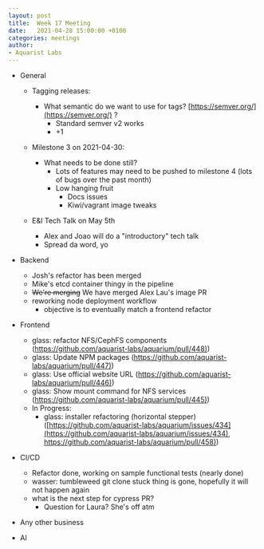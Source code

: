 ```yaml
---
layout: post
title:  Week 17 Meeting
date:   2021-04-28 15:00:00 +0100
categories: meetings
author:
- Aquarist Labs
---
```


* General
   * Tagging releases:
       * What semantic do we want to use for tags?
         [https://semver.org/](https://semver.org/) ?
           * Standard semver v2 works
           * +1

   * Milestone 3 on 2021-04-30:
       * What needs to be done still?
           * Lots of features may need to be pushed to milestone 4 (lots of
             bugs over the past month)
           * Low hanging fruit
               * Docs issues
               * Kiwi/vagrant image tweaks

   * E\&I Tech Talk on May 5th
       * Alex and Joao will do a "introductory" tech talk
       * Spread da word, yo

* Backend
   * Josh's refactor has been merged
   * Mike's etcd container thingy in the pipeline
   * ~~We're merging~~ We have merged Alex Lau's image PR
   * reworking node deployment workflow
       * objective is to eventually match a frontend refactor

* Frontend
   * glass: refactor NFS/CephFS components
     ([https://github.com/aquarist-labs/aquarium/pull/448)](https://github.com/aquarist-labs/aquarium/pull/448))
   * glass: Update NPM packages
     ([https://github.com/aquarist-labs/aquarium/pull/447)](https://github.com/aquarist-labs/aquarium/pull/447))
   * glass: Use official website URL
     ([https://github.com/aquarist-labs/aquarium/pull/446)](https://github.com/aquarist-labs/aquarium/pull/446))
   * glass: Show mount command for NFS services
     ([https://github.com/aquarist-labs/aquarium/pull/445)](https://github.com/aquarist-labs/aquarium/pull/445))
   * In Progress:
       * glass: installer refactoring (horizontal stepper)
         ([https://github.com/aquarist-labs/aquarium/issues/434](https://github.com/aquarist-labs/aquarium/issues/434),
         [https://github.com/aquarist-labs/aquarium/pull/458)](https://github.com/aquarist-labs/aquarium/pull/458))

* CI/CD
   * Refactor done, working on sample functional tests (nearly done)
   * wasser: tumbleweed git clone stuck thing is gone, hopefully it will not
     happen again
   * what is the next step for cypress PR?
       * Question for Laura? She's off atm

* Any other business

* AI
